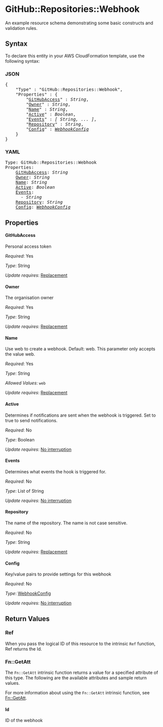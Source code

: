 # GitHub::Repositories::Webhook

An example resource schema demonstrating some basic constructs and validation rules.

## Syntax

To declare this entity in your AWS CloudFormation template, use the following syntax:

### JSON

<pre>
{
    "Type" : "GitHub::Repositories::Webhook",
    "Properties" : {
        "<a href="#githubaccess" title="GitHubAccess">GitHubAccess</a>" : <i>String</i>,
        "<a href="#owner" title="Owner">Owner</a>" : <i>String</i>,
        "<a href="#name" title="Name">Name</a>" : <i>String</i>,
        "<a href="#active" title="Active">Active</a>" : <i>Boolean</i>,
        "<a href="#events" title="Events">Events</a>" : <i>[ String, ... ]</i>,
        "<a href="#repository" title="Repository">Repository</a>" : <i>String</i>,
        "<a href="#config" title="Config">Config</a>" : <i><a href="webhookconfig.md">WebhookConfig</a></i>
    }
}
</pre>

### YAML

<pre>
Type: GitHub::Repositories::Webhook
Properties:
    <a href="#githubaccess" title="GitHubAccess">GitHubAccess</a>: <i>String</i>
    <a href="#owner" title="Owner">Owner</a>: <i>String</i>
    <a href="#name" title="Name">Name</a>: <i>String</i>
    <a href="#active" title="Active">Active</a>: <i>Boolean</i>
    <a href="#events" title="Events">Events</a>: <i>
      - String</i>
    <a href="#repository" title="Repository">Repository</a>: <i>String</i>
    <a href="#config" title="Config">Config</a>: <i><a href="webhookconfig.md">WebhookConfig</a></i>
</pre>

## Properties

#### GitHubAccess

Personal access token

_Required_: Yes

_Type_: String

_Update requires_: [Replacement](https://docs.aws.amazon.com/AWSCloudFormation/latest/UserGuide/using-cfn-updating-stacks-update-behaviors.html#update-replacement)

#### Owner

The organisation owner

_Required_: Yes

_Type_: String

_Update requires_: [Replacement](https://docs.aws.amazon.com/AWSCloudFormation/latest/UserGuide/using-cfn-updating-stacks-update-behaviors.html#update-replacement)

#### Name

Use web to create a webhook. Default: web. This parameter only accepts the value web.

_Required_: Yes

_Type_: String

_Allowed Values_: <code>web</code>

_Update requires_: [Replacement](https://docs.aws.amazon.com/AWSCloudFormation/latest/UserGuide/using-cfn-updating-stacks-update-behaviors.html#update-replacement)

#### Active

Determines if notifications are sent when the webhook is triggered. Set to true to send notifications.

_Required_: No

_Type_: Boolean

_Update requires_: [No interruption](https://docs.aws.amazon.com/AWSCloudFormation/latest/UserGuide/using-cfn-updating-stacks-update-behaviors.html#update-no-interrupt)

#### Events

Determines what events the hook is triggered for.

_Required_: No

_Type_: List of String

_Update requires_: [No interruption](https://docs.aws.amazon.com/AWSCloudFormation/latest/UserGuide/using-cfn-updating-stacks-update-behaviors.html#update-no-interrupt)

#### Repository

The name of the repository. The name is not case sensitive.

_Required_: No

_Type_: String

_Update requires_: [Replacement](https://docs.aws.amazon.com/AWSCloudFormation/latest/UserGuide/using-cfn-updating-stacks-update-behaviors.html#update-replacement)

#### Config

Key/value pairs to provide settings for this webhook

_Required_: No

_Type_: <a href="webhookconfig.md">WebhookConfig</a>

_Update requires_: [No interruption](https://docs.aws.amazon.com/AWSCloudFormation/latest/UserGuide/using-cfn-updating-stacks-update-behaviors.html#update-no-interrupt)

## Return Values

### Ref

When you pass the logical ID of this resource to the intrinsic `Ref` function, Ref returns the Id.

### Fn::GetAtt

The `Fn::GetAtt` intrinsic function returns a value for a specified attribute of this type. The following are the available attributes and sample return values.

For more information about using the `Fn::GetAtt` intrinsic function, see [Fn::GetAtt](https://docs.aws.amazon.com/AWSCloudFormation/latest/UserGuide/intrinsic-function-reference-getatt.html).

#### Id

ID of the webhook

